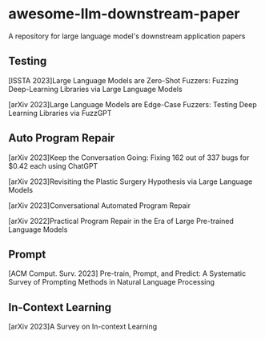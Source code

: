 # awesome-llm-downstream-paper
A repository for large language model's downstream application papers

## Testing

[ISSTA 2023]Large Language Models are Zero-Shot Fuzzers: Fuzzing Deep-Learning Libraries via Large Language Models

[arXiv 2023]Large Language Models are Edge-Case Fuzzers: Testing Deep Learning Libraries via FuzzGPT

## Auto Program Repair
[arXiv 2023]Keep the Conversation Going: Fixing 162 out of 337 bugs for $0.42 each using ChatGPT

[arXiv 2023]Revisiting the Plastic Surgery Hypothesis via Large Language Models

[arXiv 2023]Conversational Automated Program Repair

[arXiv 2022]Practical Program Repair in the Era of Large Pre-trained Language Models


## Prompt

[ACM Comput. Surv. 2023] Pre-train, Prompt, and Predict: A Systematic Survey of Prompting Methods in Natural Language Processing


## In-Context Learning

[arXiv 2023]A Survey on In-context Learning
